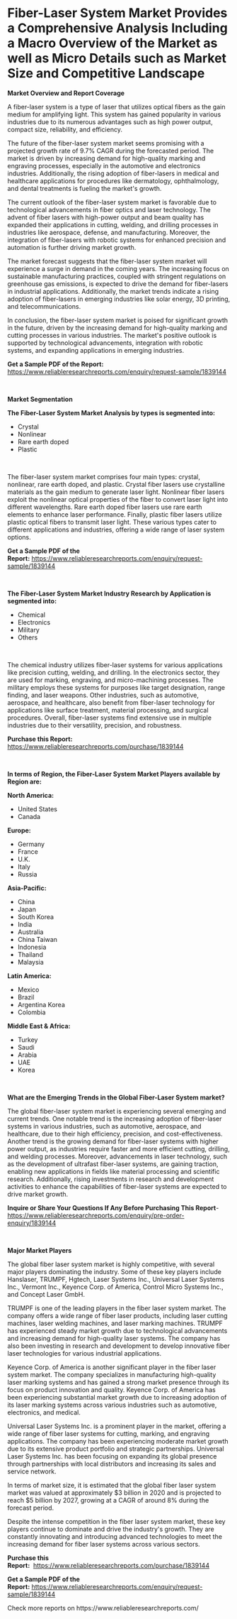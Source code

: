 <p><h1>Fiber-Laser System Market Provides a Comprehensive Analysis Including a Macro Overview of the Market as well as Micro Details such as Market Size and Competitive Landscape</h1></p><p><strong>Market Overview and Report Coverage</strong></p>
<p><p>A fiber-laser system is a type of laser that utilizes optical fibers as the gain medium for amplifying light. This system has gained popularity in various industries due to its numerous advantages such as high power output, compact size, reliability, and efficiency.</p><p>The future of the fiber-laser system market seems promising with a projected growth rate of 9.7% CAGR during the forecasted period. The market is driven by increasing demand for high-quality marking and engraving processes, especially in the automotive and electronics industries. Additionally, the rising adoption of fiber-lasers in medical and healthcare applications for procedures like dermatology, ophthalmology, and dental treatments is fueling the market's growth.</p><p>The current outlook of the fiber-laser system market is favorable due to technological advancements in fiber optics and laser technology. The advent of fiber lasers with high-power output and beam quality has expanded their applications in cutting, welding, and drilling processes in industries like aerospace, defense, and manufacturing. Moreover, the integration of fiber-lasers with robotic systems for enhanced precision and automation is further driving market growth.</p><p>The market forecast suggests that the fiber-laser system market will experience a surge in demand in the coming years. The increasing focus on sustainable manufacturing practices, coupled with stringent regulations on greenhouse gas emissions, is expected to drive the demand for fiber-lasers in industrial applications. Additionally, the market trends indicate a rising adoption of fiber-lasers in emerging industries like solar energy, 3D printing, and telecommunications.</p><p>In conclusion, the fiber-laser system market is poised for significant growth in the future, driven by the increasing demand for high-quality marking and cutting processes in various industries. The market's positive outlook is supported by technological advancements, integration with robotic systems, and expanding applications in emerging industries.</p></p>
<p><strong>Get a Sample PDF of the Report:</strong> <a href="https://www.reliableresearchreports.com/enquiry/request-sample/1839144">https://www.reliableresearchreports.com/enquiry/request-sample/1839144</a></p>
<p>&nbsp;</p>
<p><strong>Market Segmentation</strong></p>
<p><strong>The Fiber-Laser System Market Analysis by types is segmented into:</strong></p>
<p><ul><li>Crystal</li><li>Nonlinear</li><li>Rare earth doped</li><li>Plastic</li></ul></p>
<p>&nbsp;</p>
<p><p>The fiber-laser system market comprises four main types: crystal, nonlinear, rare earth doped, and plastic. Crystal fiber lasers use crystalline materials as the gain medium to generate laser light. Nonlinear fiber lasers exploit the nonlinear optical properties of the fiber to convert laser light into different wavelengths. Rare earth doped fiber lasers use rare earth elements to enhance laser performance. Finally, plastic fiber lasers utilize plastic optical fibers to transmit laser light. These various types cater to different applications and industries, offering a wide range of laser system options.</p></p>
<p><strong>Get a Sample PDF of the Report:</strong>&nbsp;<a href="https://www.reliableresearchreports.com/enquiry/request-sample/1839144">https://www.reliableresearchreports.com/enquiry/request-sample/1839144</a></p>
<p>&nbsp;</p>
<p><strong>The Fiber-Laser System Market Industry Research by Application is segmented into:</strong></p>
<p><ul><li>Chemical</li><li>Electronics</li><li>Military</li><li>Others</li></ul></p>
<p>&nbsp;</p>
<p><p>The chemical industry utilizes fiber-laser systems for various applications like precision cutting, welding, and drilling. In the electronics sector, they are used for marking, engraving, and micro-machining processes. The military employs these systems for purposes like target designation, range finding, and laser weapons. Other industries, such as automotive, aerospace, and healthcare, also benefit from fiber-laser technology for applications like surface treatment, material processing, and surgical procedures. Overall, fiber-laser systems find extensive use in multiple industries due to their versatility, precision, and robustness.</p></p>
<p><strong>Purchase this Report:</strong>&nbsp; <a href="https://www.reliableresearchreports.com/purchase/1839144">https://www.reliableresearchreports.com/purchase/1839144</a></p>
<p>&nbsp;</p>
<p><strong>In terms of Region, the Fiber-Laser System Market Players available by Region are:</strong></p>
<p>
    <p> <strong> North America: </strong>
        <ul>
            <li>United States</li>
            <li>Canada</li>
        </ul>
        </p> 
    <p> <strong> Europe: </strong>
        <ul>
            <li>Germany</li>
            <li>France</li>
            <li>U.K.</li>
            <li>Italy</li>
            <li>Russia</li>
        </ul>
        </p> 
    <p> <strong> Asia-Pacific: </strong>
        <ul>
            <li>China</li>
            <li>Japan</li>
            <li>South Korea</li>
            <li>India</li>
            <li>Australia</li>
            <li>China Taiwan</li>
            <li>Indonesia</li>
            <li>Thailand</li>
            <li>Malaysia</li>
        </ul>
        </p> 
    <p> <strong> Latin America: </strong>
        <ul>
            <li>Mexico</li>
            <li>Brazil</li>
            <li>Argentina Korea</li>
            <li>Colombia</li>
        </ul>
        </p> 
    <p> <strong> Middle East & Africa: </strong>
        <ul>
            <li>Turkey</li>
            <li>Saudi</li>
            <li>Arabia</li>
            <li>UAE</li>
            <li>Korea</li>
        </ul>
    </p>
    </p>
<p>&nbsp;</p>
<p><strong>What are the Emerging Trends in the Global Fiber-Laser System market?</strong></p>
<p><p>The global fiber-laser system market is experiencing several emerging and current trends. One notable trend is the increasing adoption of fiber-laser systems in various industries, such as automotive, aerospace, and healthcare, due to their high efficiency, precision, and cost-effectiveness. Another trend is the growing demand for fiber-laser systems with higher power output, as industries require faster and more efficient cutting, drilling, and welding processes. Moreover, advancements in laser technology, such as the development of ultrafast fiber-laser systems, are gaining traction, enabling new applications in fields like material processing and scientific research. Additionally, rising investments in research and development activities to enhance the capabilities of fiber-laser systems are expected to drive market growth.</p></p>
<p><strong>Inquire or Share Your Questions If Any Before Purchasing This Report</strong>- <a href="https://www.reliableresearchreports.com/enquiry/pre-order-enquiry/1839144">https://www.reliableresearchreports.com/enquiry/pre-order-enquiry/1839144</a></p>
<p>&nbsp;</p>
<p><strong>Major Market Players</strong></p>
<p><p>The global fiber laser system market is highly competitive, with several major players dominating the industry. Some of these key players include Hanslaser, TRUMPF, Hgtech, Laser Systems Inc., Universal Laser Systems Inc., Vermont Inc., Keyence Corp. of America, Control Micro Systems Inc., and Concept Laser GmbH.</p><p>TRUMPF is one of the leading players in the fiber laser system market. The company offers a wide range of fiber laser products, including laser cutting machines, laser welding machines, and laser marking machines. TRUMPF has experienced steady market growth due to technological advancements and increasing demand for high-quality laser systems. The company has also been investing in research and development to develop innovative fiber laser technologies for various industrial applications.</p><p>Keyence Corp. of America is another significant player in the fiber laser system market. The company specializes in manufacturing high-quality laser marking systems and has gained a strong market presence through its focus on product innovation and quality. Keyence Corp. of America has been experiencing substantial market growth due to increasing adoption of its laser marking systems across various industries such as automotive, electronics, and medical.</p><p>Universal Laser Systems Inc. is a prominent player in the market, offering a wide range of fiber laser systems for cutting, marking, and engraving applications. The company has been experiencing moderate market growth due to its extensive product portfolio and strategic partnerships. Universal Laser Systems Inc. has been focusing on expanding its global presence through partnerships with local distributors and increasing its sales and service network.</p><p>In terms of market size, it is estimated that the global fiber laser system market was valued at approximately $3 billion in 2020 and is projected to reach $5 billion by 2027, growing at a CAGR of around 8% during the forecast period.</p><p>Despite the intense competition in the fiber laser system market, these key players continue to dominate and drive the industry's growth. They are constantly innovating and introducing advanced technologies to meet the increasing demand for fiber laser systems across various sectors.</p></p>
<p><strong>Purchase this Report:</strong>&nbsp;&nbsp;<a href="https://www.reliableresearchreports.com/purchase/1839144">https://www.reliableresearchreports.com/purchase/1839144</a></p>
<p></p>
<p><strong>Get a Sample PDF of the Report:</strong>&nbsp;<a href="https://www.reliableresearchreports.com/enquiry/request-sample/1839144">https://www.reliableresearchreports.com/enquiry/request-sample/1839144</a></p>
<p>Check more reports on https://www.reliableresearchreports.com/</p>